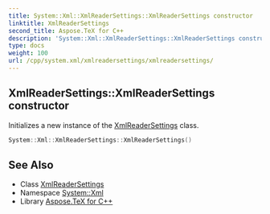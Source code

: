 ```yaml
---
title: System::Xml::XmlReaderSettings::XmlReaderSettings constructor
linktitle: XmlReaderSettings
second_title: Aspose.TeX for C++
description: 'System::Xml::XmlReaderSettings::XmlReaderSettings constructor. Initializes a new instance of the XmlReaderSettings class in C++.'
type: docs
weight: 100
url: /cpp/system.xml/xmlreadersettings/xmlreadersettings/
---
```

## XmlReaderSettings::XmlReaderSettings constructor


Initializes a new instance of the [XmlReaderSettings](../) class.

```cpp
System::Xml::XmlReaderSettings::XmlReaderSettings()
```

## See Also

* Class [XmlReaderSettings](../)
* Namespace [System::Xml](../../)
* Library [Aspose.TeX for C++](../../../)
